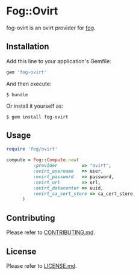 # Fog::Ovirt

fog-ovirt is an ovirt provider for [fog](https://github.com/fog/fog).

## Installation

Add this line to your application's Gemfile:

```ruby
gem 'fog-ovirt'
```

And then execute:

    $ bundle

Or install it yourself as:

    $ gem install fog-ovirt

## Usage

```ruby
require 'fog/ovirt'

compute = Fog::Compute.new(
          :provider         => "ovirt",
          :ovirt_username   => user,
          :ovirt_password   => password,
          :ovirt_url        => url,
          :ovirt_datacenter => uuid,
          :ovirt_ca_cert_store => ca_cert_store
      )
```

## Contributing

Please refer to [CONTRIBUTING.md](CONTRIBUTING.md).

## License

Please refer to [LICENSE.md](LICENSE.md).